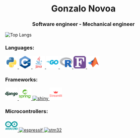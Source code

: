 
<h1 align="center">Gonzalo Novoa</h1>
<h3 align="center">Software engineer - Mechanical engineer</h3>

![Top Langs](https://github-readme-stats.vercel.app/api/top-langs/?username=chalonov&layout=compact&langs_count=7)

<h3 align="left">Languages:</h3>
<p align="left">
  <a href="https://www.python.org" target="_blank" rel="noreferrer"> <img src="https://raw.githubusercontent.com/devicons/devicon/master/icons/python/python-original.svg" alt="python" width="40" height="40"/> </a>
  <a href="https://cplusplus.com" target="_blank" rel="noreferrer"> <img src="https://raw.githubusercontent.com/devicons/devicon/master/icons/cplusplus/cplusplus-original.svg" alt="cplusplus" width="40" height="40"/> </a>
  <a href="https://cplusplus.com" target="_blank" rel="noreferrer"> <img src="https://raw.githubusercontent.com/devicons/devicon/master/icons/java/java-original-wordmark.svg" alt="cplusplus" width="40" height="40"/> </a> 
  <a href="https://go.dev/" target="_blank" rel="noreferrer"> <img src="https://raw.githubusercontent.com/devicons/devicon/refs/heads/master/icons/go/go-original-wordmark.svg" alt="golang" width="40" height="40"/> </a> 
  <a href="https://www.r-project.org" target="_blank" rel="noreferrer"> <img src="https://raw.githubusercontent.com/devicons/devicon/master/icons/r/r-original.svg" alt="rlang" width="40" height="40"/> </a>
  <a href="https://fortran-lang.org//" target="_blank" rel="noreferrer"> <img src="https://github.com/devicons/devicon/blob/master/icons/fortran/fortran-original.svg" alt="fortran" width="40" height="40"/> </a>
  <a href="https://www.mathworks.com/" target="_blank" rel="noreferrer"> <img src="https://github.com/devicons/devicon/blob/master/icons/matlab/matlab-original.svg" alt="matlab" width="40" height="40"/> </a>
</p>

<h3 align="left">Frameworks:</h3>
<p align="left">
  <a href="https://www.djangoproject.com" target="_blank" rel="noreferrer"> <img src="https://raw.githubusercontent.com/devicons/devicon/master/icons/django/django-plain-wordmark.svg" alt="django" width="40" height="40"/> </a>
  <a href="https://spring.io" target="_blank" rel="noreferrer"> <img src="https://raw.githubusercontent.com/devicons/devicon/master/icons/spring/spring-original-wordmark.svg" alt="spring" width="40" height="40"/> </a>
  <a href="https://shiny.posit.co/" target="_blank" rel="noreferrer"> <img src="https://posit.gallerycdn.vsassets.io/extensions/posit/shiny/1.1.0/1724859895953/Microsoft.VisualStudio.Services.Icons.Default" alt="shiny" width="40" height="40"/> </a>
  <a href="https://streamlit.io/" target="_blank" rel="noreferrer"> <img src="https://github.com/devicons/devicon/blob/master/icons/streamlit/streamlit-plain-wordmark.svg" alt="streamlit" width="40" height="40"/> </a>
</p>

<h3 align="left">Microcontrollers:</h3>
<p align="left">
  <a href="https://www.arduino.cc/" target="_blank" rel="noreferrer"> <img src="https://github.com/devicons/devicon/blob/master/icons/arduino/arduino-original-wordmark.svg" alt="arduino" width="40" height="40"/> </a>
  <a href="https://www.espressif.com/en" target="_blank" rel="noreferrer"> <img src="https://www.espressif.com/sites/all/themes/espressif/images/logo-guidelines/primary-vertical-logo.png" alt="espressif" width="40" height="40"/> </a>
  <a href="https://www.st.com/en/microcontrollers-microprocessors.html" target="_blank" rel="noreferrer"> <img src="https://wiki.stmicroelectronics.cn/stm32mpu/nsfr_img_auth.php/2/2f/STM32_logo.png" alt="stm32" width="40" height="40"/> </a>
</p>


